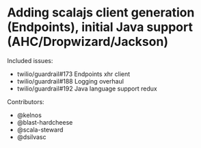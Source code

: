 Adding scalajs client generation (Endpoints), initial Java support (AHC/Dropwizard/Jackson)
====

Included issues:
- twilio/guardrail#173 Endpoints xhr client
- twilio/guardrail#188 Logging overhaul
- twilio/guardrail#192 Java language support redux

Contributors:
- @kelnos
- @blast-hardcheese
- @scala-steward
- @dsilvasc
